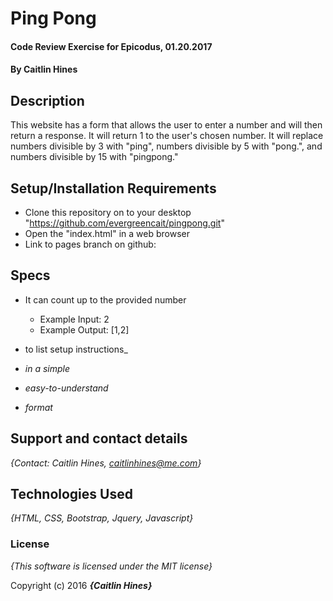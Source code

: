 # Ping Pong

#### Code Review Exercise for Epicodus, 01.20.2017

#### By **Caitlin Hines**

## Description

This website has a form that allows the user to enter a number and will then return a response. It will return 1 to the user's chosen number. It will replace numbers divisible by 3 with "ping", numbers divisible by 5 with "pong.", and numbers divisible by 15 with "pingpong."

## Setup/Installation Requirements

* Clone this repository on to your desktop "https://github.com/evergreencait/pingpong.git"
* Open the "index.html" in a web browser
* Link to pages branch on github:


## Specs

* It can count up to the provided number
  * Example Input: 2
  * Example Output: [1,2]

*  to list setup instructions_
* _in a simple_
* _easy-to-understand_
* _format_

## Support and contact details

_{Contact: Caitlin Hines, caitlinhines@me.com}_

## Technologies Used

_{HTML, CSS, Bootstrap, Jquery, Javascript}_

### License

*{This software is licensed under the MIT license}*

Copyright (c) 2016 **_{Caitlin Hines}_**
